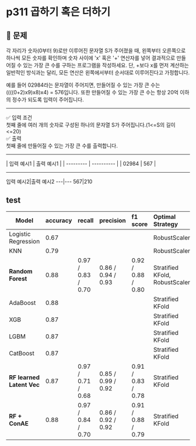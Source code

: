 # p311 곱하기 혹은 더하기
## 🔔 문제
각 자리가 숫자(0부터 9)로만 이루어진 문자열 S가 주어졌을 때, 왼쪽부터 오른쪽으로 하나씩 모든 숫자를 확인하며 숫자 사이에 'x' 혹은 '+' 연산자를 넣어 결과적으로 만들어질 수 있는 가장 큰 수를 구하는 프로그램을 작성하세요. 단, +보다 x를 먼저 계산하는 일반적인 방식과는 달리, 모든 연산은 왼쪽에서부터 순서대로 이루어진다고 가정합니다.

예를 들어 02984라는 문자열이 주어지면, 만들어질 수 있는 가장 큰 수는 ((((0+2)x9)x8)x4) = 576입니다. 또한 만들어질 수 있는 가장 큰 수는 항상 20억 이하의 정수가 되도록 입력이 주어집니다.
<hr>

✅ 입력 조건
<br>
첫째 줄에 여러 개의 숫자로 구성된 하나의 문자열 S가 주어집니다.(1<=S의 길이<=20)
<br>
✅ 출력
<br>
첫째 줄에 만들어질 수 있는 가장 큰 수를 출력합니다.

<hr>
| 입력 예시1 | 출력 예시1 |
| --------- | ---------- |
| 02984 | 567 | 
<br>
<hr>
입력 예시2|출력 예시2
---|---
567|210

## test
  |           Model           |  accuracy |       recall       |      precision     |      f1 score      |         Optimal Strategy       |
  |---------------------------|:----------|:-------------------|:-------------------|:-------------------|:-------------------------------|
  | Logistic Regression       |   0.67    |                    |                    |                    | RobustScaler                   |
  | KNN                       |   0.79    |                    |                    |                    | RobustScaler                   |
  | **Random Forest**         |   0.88    | 0.97 / 0.83 / 0.70 | 0.86 / 0.94 / 0.93 | 0.92 / 0.88 / 0.80 | Stratified KFold, RobustScaler |
  | AdaBoost                  |   0.88    |                    |                    |                    | Stratified KFold               |
  | XGB                       |   0.87    |                    |                    |                    | Stratified KFold               |
  | LGBM                      |   0.87    |                    |                    |                    | Stratified KFold               |  
  | CatBoost                  |   0.87    |                    |                    |                    | Stratified KFold               |  
  | **RF learned Latent Vec** |   0.87    | 0.97 / 0.71 / 0.68 | 0.85 / 0.99 / 0.92 | 0.91 / 0.83 / 0.78 | Stratified KFold               |  
  | **RF + ConAE**            |   0.88    | 0.97 / 0.84 / 0.70 | 0.86 / 0.92 / 0.92 | 0.91 / 0.88 / 0.79 | Stratified KFold               |  
